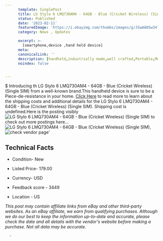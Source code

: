 ```yaml
---
      template: SinglePost
      title: LG Stylo 6 LMQ730AM4 - 64GB - Blue (Cricket Wireless) (Single SIM)
      status: Published
      date: '2023-02-11'
      featuredImage: 'https://i.ebayimg.com/thumbs/images/g/JSwAAOSw34li1dZL/s-l225.jpg'
      category: News , Updates

      excerpt: >-
        [smartphone,device ,hand held device]
      meta:
      canonicalLink: ''
      description: [handheld,industrially made,well crafted,Portable,Mobile,Compact,Convenient,Lightweight,Maneuverable,Man-portable,Miniature,Carriable,Hand-held,Light,Holdable,Transportable,Mobile device,Pocket-sized,On-the-go,Wireless,Cordless,Compact size,Convenient size, smartphone,device ,hand held device]
      noindex: false
      

---
```

$
      Introducing th LG Stylo 6 LMQ730AM4 - 64GB - Blue (Cricket Wireless) (Single SIM) from a well-known brand.This handheld device  is sure to be a Piece-de-resistance in your home. [Click Here](https://www.ebay.com/itm/125422425879?hash=item1d33c25717%3Ag%3AJSwAAOSw34li1dZL&mkevt=1&mkcid=1&mkrid=711-53200-19255-0&campid=%253CePNCampaignId%253E&customid=%253CreferenceId%253E&toolid=10049) to read more to learn about the shipping costs and additional details for the LG Stylo 6 LMQ730AM4 - 64GB - Blue (Cricket Wireless) (Single SIM). Shipping cost is undefined.Here is the posting visibly ![LG Stylo 6 LMQ730AM4 - 64GB - Blue (Cricket Wireless) (Single SIM)](https://i.ebayimg.com/thumbs/images/g/JSwAAOSw34li1dZL/s-l225.jpg) to check out more postings here... ![LG Stylo 6 LMQ730AM4 - 64GB - Blue (Cricket Wireless) (Single SIM)](https://i.ebayimg.com/images/g/JSwAAOSw34li1dZL/s-l1600.jpg), ![check vendor page](https://origin-galleryplus.ebayimg.com/ws/web/125422425879_2_0_1/225x225.jpg,https://origin-galleryplus.ebayimg.com/ws/web/125422425879_3_0_1/225x225.jpg,https://origin-galleryplus.ebayimg.com/ws/web/125422425879_4_0_1/225x225.jpg,https://origin-galleryplus.ebayimg.com/ws/web/125422425879_5_0_1/225x225.jpg)'

      

 ## Technical Facts 



     
      

 - Condition- New 


      

 - Listed Price- 179.00 


      

 - Currency- USD 


      

 - Feedback score - 3449 


      

 - Location - US 


      
      

 *_This post may contain affiliate links from eBay and other third-party websites. As an eBay affiliate, we earn from qualifying purchases. Although we do our best to keep the information up-to-date and accurate, please check the date and all details with the vendor's website before making a purchase. Not all data may be accurate._*




      -
